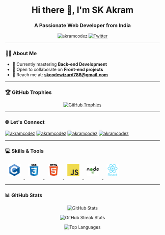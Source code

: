 <h1 align="center">Hi there 👋, I'm SK Akram</h1>
<h3 align="center">A Passionate Web Developer from India</h3>

<p align="center">
  <img src="https://komarev.com/ghpvc/?username=akramcodez&label=Profile%20views&color=blue&style=flat-square" alt="akramcodez" />
  <a href="https://twitter.com/akramcodez" target="_blank">
    <img src="https://img.shields.io/twitter/follow/akramcodez?logo=twitter&style=flat-square&color=1DA1F2" alt="Twitter" />
  </a>
</p>

---

<h3>👨‍💻 About Me</h3>

- 🌱 Currently mastering **Back-end Development**  
- 🔗 Open to collaborate on **Front-end projects**  
- 📧 Reach me at: **skcodewizard786@gmail.com**

---

<h3>🏆 GitHub Trophies</h3>
<p align="center">
  <a href="https://github.com/ryo-ma/github-profile-trophy">
    <img src="https://github-profile-trophy.vercel.app/?username=akramcodez&theme=darkhub&row=1&no-frame=true&column=6" alt="GitHub Trophies" />
  </a>
</p>

---

<h3>🌐 Let's Connect</h3>
<p align="left">
<a href="https://twitter.com/akramcodez" target="blank"><img align="center" src="https://raw.githubusercontent.com/rahuldkjain/github-profile-readme-generator/master/src/images/icons/Social/twitter.svg" alt="akramcodez" height="30" width="40" /></a>
<a href="[https://linkedin.com/in/akramcodez](https://www.linkedin.com/in/sk-akram-aaa903318/)" target="blank"><img align="center" src="https://raw.githubusercontent.com/rahuldkjain/github-profile-readme-generator/master/src/images/icons/Social/linked-in-alt.svg" alt="akramcodez" height="30" width="40" /></a>
<a href="https://instagram.com/akramcodez" target="blank"><img align="center" src="https://raw.githubusercontent.com/rahuldkjain/github-profile-readme-generator/master/src/images/icons/Social/instagram.svg" alt="akramcodez" height="30" width="40" /></a>
<a href="https://www.youtube.com/c/akramcodez" target="blank"><img align="center" src="https://raw.githubusercontent.com/rahuldkjain/github-profile-readme-generator/master/src/images/icons/Social/youtube.svg" alt="akramcodez" height="30" width="40" /></a>
</p>
</p>

---

<h3>💻 Skills & Tools</h3>
<p align="left"> 
  <a href="https://www.cprogramming.com/" target="_blank" rel="noreferrer"> 
    <img src="https://raw.githubusercontent.com/devicons/devicon/master/icons/c/c-original.svg" alt="c" width="40" height="40" style="margin: 10px;" /> 
  </a> 
  <a href="https://www.w3schools.com/css/" target="_blank" rel="noreferrer"> 
    <img src="https://raw.githubusercontent.com/devicons/devicon/master/icons/css3/css3-original-wordmark.svg" alt="css3" width="40" height="40" style="margin: 10px;" /> 
  </a> 
  <a href="https://www.w3.org/html/" target="_blank" rel="noreferrer"> 
    <img src="https://raw.githubusercontent.com/devicons/devicon/master/icons/html5/html5-original-wordmark.svg" alt="html5" width="40" height="40" style="margin: 10px;" /> 
  </a> 
  <a href="https://developer.mozilla.org/en-US/docs/Web/JavaScript" target="_blank" rel="noreferrer"> 
    <img src="https://raw.githubusercontent.com/devicons/devicon/master/icons/javascript/javascript-original.svg" alt="javascript" width="40" height="40" style="margin: 10px;" /> 
  </a> 
  <a href="https://nodejs.org" target="_blank" rel="noreferrer"> 
    <img src="https://raw.githubusercontent.com/devicons/devicon/master/icons/nodejs/nodejs-original-wordmark.svg" alt="nodejs" width="40" height="40" style="margin: 10px;" /> 
  </a> 
  <a href="https://reactjs.org/" target="_blank" rel="noreferrer"> 
    <img src="https://raw.githubusercontent.com/devicons/devicon/master/icons/react/react-original-wordmark.svg" alt="react" width="40" height="40" style="margin: 10px;" /> 
  </a> 
</p>


---

<h3>📊 GitHub Stats</h3>
<p align="center">
  <img src="https://github-readme-stats.vercel.app/api?username=akramcodez&show_icons=true&theme=radical" alt="GitHub Stats" />
</p>

<p align="center">
  <img src="https://github-readme-streak-stats.herokuapp.com/?user=akramcodez&theme=radical" alt="GitHub Streak Stats" />
</p>

<p align="center">
  <img src="https://github-readme-stats.vercel.app/api/top-langs/?username=akramcodez&layout=compact&theme=radical" alt="Top Languages" />
</p>
